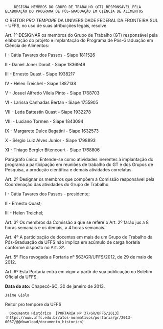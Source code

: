         DESIGNA MEMBROS DO GRUPO DE TRABALHO (GT) RESPONSÁVEL PELA ELABORAÇÃO DO PROGRAMA DE PÓS-GRADUAÇÃO EM CIÊNCIA DE ALIMENTOS  

O REITOR *PRO TEMPORE* DA UNIVERSIDADE FEDERAL DA FRONTEIRA SUL - UFFS, no uso de suas atribuições legais, resolve:

 Art. 1º DESIGNAR os membros do Grupo de Trabalho (GT) responsável pela elaboração do projeto e implantação do Programa de Pós-Graduação em Ciência de Alimentos:

 I - Cátia Tavares dos Passos - Siape 1811526

 II - Daniel Joner Daroit - Siape 1836949

 III - Ernesto Quast - Siape 1938217

 IV - Helen Treichel - Siape 1887138

 V - Josuel Alfredo Vilela Pinto - Siape 1768703

 VI - Larissa Canhadas Bertan - Siape 1755905

 VII - Leda Battestin Quast - Siape 1932278

 VIII - Luciano Tormen - Siape 1843094

 IX - Margarete Dulce Bagatini - Siape 1632573

 X - Sérgio Luiz Alves Junior - Siape 1798893

 XI - Thiago Bergler Bitencourt - Siape 1768806

 Parágrafo único: Entende-se como atividades inerentes à implantação do programa a participação em reuniões de trabalho do GT e dos Grupos de Pesquisa, a produção científica e demais atividades correlatas.

 Art. 2º Designar os membros que compõem a Comissão responsável pela Coordenação das atividades do Grupo de Trabalho:

 I - Cátia Tavares dos Passos - presidente;

 II - Ernesto Quast;

 III - Helen Treichel;

 Art. 3º Os membros da Comissão a que se refere o Art. 2º farão jus a 8 horas semanais e os demais, a 4 horas semanais.

 Art. 4º A participação de docentes em mais de um Grupo de Trabalho da Pós-Graduação da UFFS não implica em acúmulo de carga horária conforme disposto no Art. 3º.

 Art. 5º Fica revogada a Portaria nº 563/GR/UFFS/2012, de 29 de maio de 2012.

 Art. 6º Esta Portaria entra em vigor a partir de sua publicação no Boletim Oficial da UFFS.

  

   **Data do ato:** Chapecó-SC, 30 de janeiro de 2013.   
 

    Jaime Giolo   
 Reitor pro tempore da UFFS 

      Documento Histórico  [PORTARIA Nº 37/GR/UFFS/2013](https://www.uffs.edu.br/atos-normativos/portaria/gr/2013-0037/@@download/documento_historico)     
      